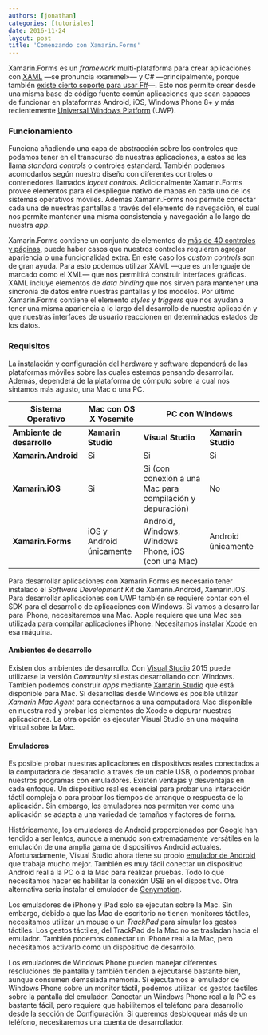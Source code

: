 ```yaml
---
authors: [jonathan]
categories: [tutoriales]
date: 2016-11-24
layout: post
title: 'Comenzando con Xamarin.Forms'
---
```


Xamarin.Forms es un *framework* multi-plataforma para crear aplicaciones con [XAML](https://msdn.microsoft.com/en-us/library/cc295302.aspx) —se pronuncia «xammel»— y C# —principalmente, porque también [existe cierto soporte para usar F#](http://www.charlespetzold.com/blog/2015/10/Writing-Xamarin-Forms-Apps-in-FSharp.html)—. Esto nos permite crear desde una misma base de código fuente común  aplicaciones que sean capaces de funcionar en plataformas Android, iOS, Windows Phone 8+ y más recientemente [Universal Windows Platform](https://msdn.microsoft.com/en-us/windows/uwp/get-started/whats-a-uwp) (UWP).<!--more-->

### Funcionamiento

Funciona añadiendo una capa de abstracción sobre los controles que podamos tener en el transcurso de nuestras aplicaciones, a estos se les llama *standard controls* o  controles estandard. También podemos acomodarlos según nuestro diseño con diferentes controles o contenedores llamados *layout controls*. Adicionalmente Xamarin.Forms provee elementos para el despliegue nativo de mapas en cada uno de los sistemas operativos móviles. Ademas Xamarin.Forms nos permite conectar cada una de nuestras pantallas a través del elemento de navegación, el cual nos permite mantener una misma consistencia y navegación a lo largo de nuestra *app*. 

Xamarin.Forms contiene un conjunto de elementos de [más de 40 controles y páginas](https://developer.xamarin.com/guides/xamarin-forms/controls/), puede haber casos que nuestros controles requieren agregar apariencia o una funcionalidad extra. En este caso los *custom controls* son de gran ayuda. Para esto podemos utilizar XAML —que es un lenguaje de marcado como el XML— que nos permitirá construir interfaces gráficas. XAML incluye elementos de *data binding* que nos sirven para mantener una sincronía de datos entre nuestras pantallas y los modelos. Por último Xamarin.Forms contiene el elemento *styles* y *triggers* que nos ayudan a tener una misma apariencia a lo largo del desarrollo de nuestra aplicación y que nuestras interfaces de usuario reaccionen en determinados estados de los datos.

### Requisitos

La instalación y configuración del hardware y software dependerá de las plataformas móviles sobre las cuales estemos pensando desarrollar. Además, dependerá de la plataforma de cómputo sobre la cual nos sintamos más agusto, una Mac o una PC.

<div class="table-responsive">
	<table class="table">
		<thead>
			<tr>
				<th>
					Sistema Operativo
				</th>
				<th>
					Mac con OS X Yosemite
				</th>
				<th colspan="2">
					PC con Windows
				</th>
			</tr>
		</thead>
		<tbody>
			<tr>
				<td>
					<b>Ambiente de desarrollo</b>
				</td>
				<td>
					<b>Xamarin Studio</b>
				</td>
				<td>
					<b>Visual Studio</b>
				</td>
				<td>
					<b>Xamarin Studio</b>
				</td>
			</tr>
			<tr>
				<td>
					<b>Xamarin.Android</b>
				</td>
				<td>
					Si
				</td>
				<td>
					Si
				</td>
				<td>
					Si
				</td>
			</tr>
			<tr>
				<td>
					<b>Xamarin.iOS</b>
				</td>
				<td>
					Si
				</td>
				<td>
					Si (con conexión a una Mac para compilación y depuración)
				</td>
				<td>
					No
				</td>
			</tr>
			<tr>
				<td>
					<b>Xamarin.Forms</b>
				</td>
				<td>
					iOS y Android únicamente
				</td>
				<td>
					Android, Windows, Windows Phone, iOS (con una Mac)
				</td>
				<td>
					Android 
	únicamente
				</td>
			</tr>
		</tbody>
	</table>
</div>

Para desarrollar aplicaciones con Xamarin.Forms es necesario tener instalado el *Software Development Kit* de Xamarin.Android, Xamarin.iOS. Para desarrollar aplicaciones con UWP también se requiere contar con el SDK para el desarrollo de aplicaciones con Windows. Si vamos a desarrollar para iPhone, necesitaremos una Mac. Apple requiere que una Mac sea utilizada para compilar aplicaciones iPhone. Necesitamos instalar [Xcode](https://developer.apple.com/xcode/) en esa máquina.

#### Ambientes de desarrollo

Existen dos ambientes de desarrollo. Con [Visual Studio](https://www.visualstudio.com/) 2015 puede utilizarse la versión *Community* si estas desarrollando con Windows. Tambien podemos construir *apps* mediante [Xamarin Studio](https://www.xamarin.com/studio) que está disponible para Mac. Si desarrollas desde Windows es posible utilizar *Xamarin Mac Agent* para conectarnos a una computadora Mac disponible en nuestra red y probar los elementos de Xcode o depurar nuestras aplicaciones. La otra opción es ejecutar Visual Studio en una máquina virtual sobre la Mac.

#### Emuladores

Es posible probar nuestras aplicaciones en dispositivos reales conectados a la computadora de desarrollo a través de un cable USB, o podemos probar nuestros programas con emuladores. Existen ventajas y desventajas en cada enfoque. Un dispositivo real es esencial para probar una interacción táctil compleja o para probar los tiempos de arranque o respuesta de la aplicación. Sin embargo, los emuladores nos permiten ver como una aplicación se adapta a una variedad de tamaños y factores de forma.

Históricamente, los emuladores de Android proporcionados por Google han tendido a ser lentos, aunque a menudo son extremadamente versátiles en la emulación de una amplia gama de dispositivos Android actuales. Afortunadamente, Visual Studio ahora tiene su propio [emulador de Android](https://www.visualstudio.com/vs/msft-android-emulator/) que trabaja mucho mejor. También es muy fácil conectar un dispositivo Android real a la PC o a la Mac para realizar pruebas. Todo lo que necesitamos hacer es habilitar la conexión USB en el dispositivo. Otra alternativa sería instalar el emulador de [Genymotion](https://www.genymotion.com/).

Los emuladores de iPhone y iPad solo se ejecutan sobre la Mac. Sin embargo, debido a que las Mac de escritorio no tienen monitores táctiles, necesitamos utilizar un mouse o un *TrackPad* para simular los gestos táctiles. Los gestos táctiles, del TrackPad de la Mac no se trasladan hacia el emulador. También podemos conectar un iPhone real a la Mac, pero necesitamos activarlo como un dispositivo de desarrollo.

Los emuladores de Windows Phone pueden manejar diferentes resoluciones de pantalla y también tienden a ejecutarse bastante bien, aunque consumen demasiada memoria. Si ejecutamos el emulador de Windows Phone sobre un monitor táctil, podemos utilizar los gestos táctiles sobre la pantalla del emulador. Conectar un Windows Phone real a la PC es bastante fácil, pero requiere que habilitemos el teléfono para desarrollo desde la sección de Configuración. Si queremos desbloquear más de un teléfono, necesitaremos una cuenta de desarrollador.